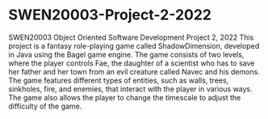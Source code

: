 # SWEN20003-Project-2-2022
SWEN20003 Object Oriented Software Development Project 2, 2022
This project is a fantasy role-playing game called ShadowDimension, developed in Java using the Bagel game engine. The game consists of two levels, where the player controls Fae, the daughter of a scientist who has to save her father and her town from an evil creature called Navec and his demons. The game features different types of entities, such as walls, trees, sinkholes, fire, and enemies, that interact with the player in various ways. The game also allows the player to change the timescale to adjust the difficulty of the game.
